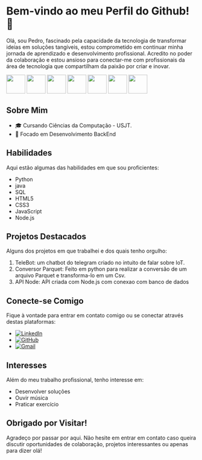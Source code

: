 # Bem-vindo ao meu Perfil do Github! 👋

Olá, sou Pedro,  fascinado pela capacidade da tecnologia de transformar ideias em soluções tangíveis, estou comprometido em continuar minha jornada de aprendizado e desenvolvimento profissional. Acredito no poder da colaboração e estou ansioso para conectar-me com profissionais da área de tecnologia que compartilham da paixão por criar e inovar.


<div>
<img width=50rem src="https://cdn.jsdelivr.net/gh/devicons/devicon@latest/icons/python/python-original-wordmark.svg" />
<img width= 50rem src="https://cdn.jsdelivr.net/gh/devicons/devicon@latest/icons/java/java-original-wordmark.svg" />
<img width= 50rem src="https://cdn.jsdelivr.net/gh/devicons/devicon@latest/icons/microsoftsqlserver/microsoftsqlserver-original-wordmark.svg" />
<img width= 50rem src="https://cdn.jsdelivr.net/gh/devicons/devicon@latest/icons/html5/html5-original-wordmark.svg" />
<img width= 50rem src="https://cdn.jsdelivr.net/gh/devicons/devicon@latest/icons/css3/css3-original-wordmark.svg" />
<img width= 50rem src="https://cdn.jsdelivr.net/gh/devicons/devicon@latest/icons/javascript/javascript-original.svg" />
<img width= 50rem src="https://cdn.jsdelivr.net/gh/devicons/devicon@latest/icons/nodejs/nodejs-original-wordmark.svg" />
</div>


## Sobre Mim
- 🎓 Cursando Ciências da Computação - USJT.
- 🌱 Focado em Desenvolvimento BackEnd

## Habilidades
Aqui estão algumas das habilidades em que sou proficientes:
- Python
- java
- SQL
- HTML5
- CSS3
- JavaScript
- Node.js

## Projetos Destacados
Alguns dos projetos em que trabalhei e dos quais tenho orgulho:
1. TeleBot: um chatbot do telegram criado no intuito de falar sobre IoT.
2. Conversor Parquet: Feito em python para realizar a conversão de um arquivo Parquet e transforma-lo em um Csv.
3. API Node: API criada com Node.js com conexao com banco de dados

## Conecte-se Comigo
Fique à vontade para entrar em contato comigo ou se conectar através destas plataformas:
- [![LinkedIn](https://img.shields.io/badge/LinkedIn-0077B5?style=for-the-badge&logo=linkedin&logoColor=white)](https://www.linkedin.com/in/pedro-l-57bb93168/)
- [![GitHub](https://img.shields.io/badge/GitHub-100000?style=for-the-badge&logo=github&logoColor=white)](https://github.com/Peter94157/Peter94157.git) 
- [![Gmail](https://img.shields.io/badge/Gmail-D14836?style=for-the-badge&logo=gmail&logoColor=white)](Pedroleonardo2001@gamil.com)

## Interesses
Além do meu trabalho profissional, tenho interesse em:
- Desenvolver soluções
- Ouvir música
- Praticar exercício

## Obrigado por Visitar!
Agradeço por passar por aqui. Não hesite em entrar em contato caso queira discutir oportunidades de colaboração, projetos interessantes ou apenas para dizer olá!
